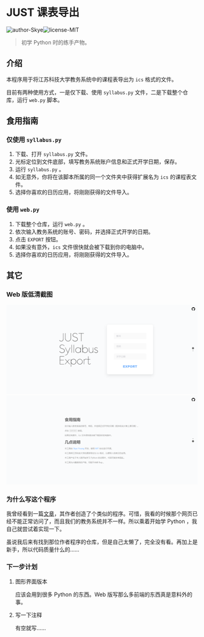 # JUST 课表导出

![author-Skye](https://img.shields.io/badge/author-Skye-8F77B5.svg)![license-MIT](https://img.shields.io/github/license/JUST-NC/syllabus)

> 初学 Python 时的练手产物。

## 介绍
本程序用于将江苏科技大学教务系统中的课程表导出为 `ics` 格式的文件。

目前有两种使用方式，一是仅下载、使用 `syllabus.py` 文件，二是下载整个仓库，运行 `web.py` 脚本。

## 食用指南

### 仅使用 `syllabus.py`

1. 下载、打开 `syllabus.py` 文件。
2. 光标定位到文件底部，填写教务系统账户信息和正式开学日期，保存。
3. 运行 `syllabus.py` 。
4. 如无意外，你将在该脚本所属的同一个文件夹中获得扩展名为 `ics` 的课程表文件。
5. 选择你喜欢的日历应用，将刚刚获得的文件导入。

### 使用 `web.py`

1. 下载整个仓库，运行 `web.py` 。
2. 依次输入教务系统的账号、密码，并选择正式开学的日期。
3. 点击 `EXPORT` 按钮。
4. 如果没有意外，`ics` 文件很快就会被下载到你的电脑中。
5. 选择你喜欢的日历应用，将刚刚获得的文件导入。

## 其它

### Web 版低清截图

![首页](/images/web_screenshot_1.png)
![说明](/images/web_screenshot_2.png)

### 为什么写这个程序
我曾经看到一篇[文章](https://hfo4.github.io/2017/12/22/e5-b0-86-e8-af-be-e8-a1-a8-e5-af-bc-e5-85-a5-e6-97-a5-e5-8e-86-ef-bc-8c-e8-ae-a9-e6-97-a5-e5-8e-86-e5-86-8d-e6-ac-a1-e4-bc-9f-e5-a4-a7/)，其作者创造了个类似的程序。可惜，我看的时候那个网页已经不能正常访问了，而且我们的教务系统并不一样。所以乘着开始学 Python ，我自己就尝试着实现一下。

虽说我后来有找到那位作者程序的仓库，但是自己太懒了，完全没有看。再加上是新手，所以代码质量什么的……

### 下一步计划

1. 图形界面版本

   应该会用到很多 Python 的东西。Web 版写那么多前端的东西真是意料外的事。

2. 写一下注释

   有空就写……

